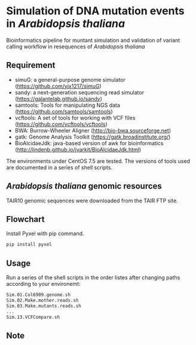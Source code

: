 # Simulation of DNA mutation events in <i>Arabidopsis thaliana</i>
Bioinformatics pipeline for muntant simulation and validation of variant calling workflow in resequences of <i>Arabidopsis thaliana</i>
 

## Requirement

* simuG: a general-purpose genome simulator (https://github.com/yjx1217/simuG)
* sandy: a next-generation sequencing read simulator (https://galantelab.github.io/sandy)
* samtools: Tools for manipulating NGS data (https://github.com/samtools/samtools)
* vcftools: A set of tools for working with VCF files (https://github.com/vcftools/vcftools)
* BWA: Burrow-Wheeler Aligner (http://bio-bwa.sourceforge.net) 
* gatk: Genome Analysis Toolkit (https://gatk.broadinstitute.org/)
* BioAlcidaeJdk: java-based version of awk for bioinformatics (http://lindenb.github.io/jvarkit/BioAlcidaeJdk.html)


The environments under CentOS 7.5 are tested. The versions of tools used are documented in a series of shell scripts.


## <i>Arabidopsis thaliana</i> genomic resources
TAIR10 genomic sequences were downloaded from the TAIR FTP site. 


## Flowchart
 
Install Pyxel with pip command.
 
```bash
pip install pyxel
```



## Usage
Run a series of the shell scripts in the order listes after changing paths according to your environemt:
 
```bash
Sim.01.Col6909.genome.sh
Sim.02.Make.mother.reads.sh
Sim.03.Make.mutants.reads.sh
...
Sim.13.VCFCompare.sh
```



## Note
 

